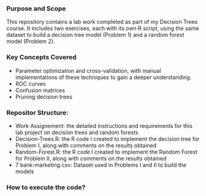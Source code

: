 ### Purpose and Scope
This repository contains a lab work completed as part of my Decision Trees course. It includes two exercises, each with its own R script, using the same dataset to build a decision tree model (Problem 1) and a random forest model (Problem 2).

### Key Concepts Covered
- Parameter optimization and cross-validation, with manual implementations of these techniques to gain a deeper understanding.
- ROC curves
- Confusion matrices
- Pruning decision trees

### Repositor Structure:
- Work Assignement:     the detailed instructions and requirements for this lab project on decision trees and random forests
- Decision-Trees.R:     the R code I created to implement the decision tree for Problem I, along with comments on the results obtained
- Random-Forest.R:      the R code I created to implement the Random Forest for Problem II, along with comments on the results obtained
- 7 bank-marketing.csv: Dataset used in Problems I and II to build the models
  
### How to execute the code?
